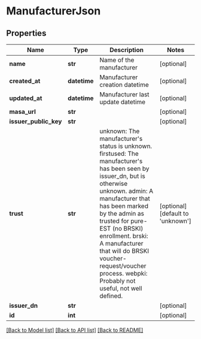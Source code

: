 # ManufacturerJson

## Properties
Name | Type | Description | Notes
------------ | ------------- | ------------- | -------------
**name** | **str** | Name of the manufacturer | [optional] 
**created_at** | **datetime** | Manufacturer creation datetime | [optional] 
**updated_at** | **datetime** | Manufacturer last update datetime | [optional] 
**masa_url** | **str** |  | [optional] 
**issuer_public_key** | **str** |  | [optional] 
**trust** | **str** | unknown: The manufacturer&#39;s status is unknown. firstused: The manufacturer&#39;s has been seen by issuer_dn, but is otherwise unknown. admin: A manufacturer that has been marked by the admin as trusted for pure-EST (no BRSKI) enrollment. brski: A manufacturer that will do BRSKI voucher-request/voucher process. webpki: Probably not useful, not well defined.  | [optional] [default to 'unknown']
**issuer_dn** | **str** |  | [optional] 
**id** | **int** |  | [optional] 

[[Back to Model list]](../README.md#documentation-for-models) [[Back to API list]](../README.md#documentation-for-api-endpoints) [[Back to README]](../README.md)


